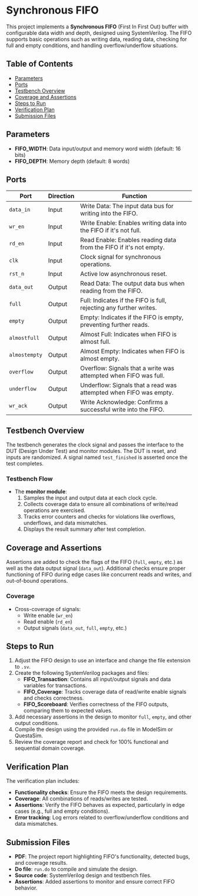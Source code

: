# Synchronous FIFO

This project implements a **Synchronous FIFO** (First In First Out) buffer with configurable data width and depth, designed using SystemVerilog. The FIFO supports basic operations such as writing data, reading data, checking for full and empty conditions, and handling overflow/underflow situations.

## Table of Contents

- [Parameters](#parameters)
- [Ports](#ports)
- [Testbench Overview](#testbench-overview)
- [Coverage and Assertions](#coverage-and-assertions)
- [Steps to Run](#steps-to-run)
- [Verification Plan](#verification-plan)
- [Submission Files](#submission-files)

## Parameters

- **FIFO_WIDTH**: Data input/output and memory word width (default: 16 bits)
- **FIFO_DEPTH**: Memory depth (default: 8 words)

## Ports

| Port      | Direction | Function                                                                 |
|-----------|-----------|--------------------------------------------------------------------------|
| `data_in` | Input      | Write Data: The input data bus for writing into the FIFO.                |
| `wr_en`   | Input      | Write Enable: Enables writing data into the FIFO if it's not full.       |
| `rd_en`   | Input      | Read Enable: Enables reading data from the FIFO if it's not empty.       |
| `clk`     | Input      | Clock signal for synchronous operations.                                |
| `rst_n`   | Input      | Active low asynchronous reset.                                          |
| `data_out`| Output     | Read Data: The output data bus when reading from the FIFO.               |
| `full`    | Output     | Full: Indicates if the FIFO is full, rejecting any further writes.       |
| `empty`   | Output     | Empty: Indicates if the FIFO is empty, preventing further reads.         |
| `almostfull` | Output  | Almost Full: Indicates when FIFO is almost full.                         |
| `almostempty` | Output | Almost Empty: Indicates when FIFO is almost empty.                       |
| `overflow`| Output     | Overflow: Signals that a write was attempted when FIFO was full.         |
| `underflow`| Output    | Underflow: Signals that a read was attempted when FIFO was empty.        |
| `wr_ack`  | Output     | Write Acknowledge: Confirms a successful write into the FIFO.            |

## Testbench Overview

The testbench generates the clock signal and passes the interface to the DUT (Design Under Test) and monitor modules. The DUT is reset, and inputs are randomized. A signal named `test_finished` is asserted once the test completes.

### Testbench Flow

- The **monitor module**:
  1. Samples the input and output data at each clock cycle.
  2. Collects coverage data to ensure all combinations of write/read operations are exercised.
  3. Tracks error counters and checks for violations like overflows, underflows, and data mismatches.
  4. Displays the result summary after test completion.

## Coverage and Assertions

Assertions are added to check the flags of the FIFO (`full`, `empty`, etc.) as well as the data output signal (`data_out`). Additional checks ensure proper functioning of FIFO during edge cases like concurrent reads and writes, and out-of-bound operations.

### Coverage

- Cross-coverage of signals:
  - Write enable (`wr_en`)
  - Read enable (`rd_en`)
  - Output signals (`data_out`, `full`, `empty`, etc.)

## Steps to Run

1. Adjust the FIFO design to use an interface and change the file extension to `.sv`.
2. Create the following SystemVerilog packages and files:
   - **FIFO_Transaction**: Contains all input/output signals and data variables for transactions.
   - **FIFO_Coverage**: Tracks coverage data of read/write enable signals and checks correctness.
   - **FIFO_Scoreboard**: Verifies correctness of the FIFO outputs, comparing them to expected values.
3. Add necessary assertions in the design to monitor `full`, `empty`, and other output conditions.
4. Compile the design using the provided `run.do` file in ModelSim or QuestaSim.
5. Review the coverage report and check for 100% functional and sequential domain coverage.

## Verification Plan

The verification plan includes:
- **Functionality checks**: Ensure the FIFO meets the design requirements.
- **Coverage**: All combinations of reads/writes are tested.
- **Assertions**: Verify the FIFO behaves as expected, particularly in edge cases (e.g., full and empty conditions).
- **Error tracking**: Log errors related to overflow/underflow conditions and data mismatches.

## Submission Files

- **PDF**: The project report highlighting FIFO's functionality, detected bugs, and coverage results.
- **Do file**: `run.do` to compile and simulate the design.
- **Source code**: SystemVerilog design and testbench files.
- **Assertions**: Added assertions to monitor and ensure correct FIFO behavior.


